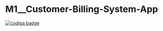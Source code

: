 # M1__Customer-Billing-System-App



<a href="https://app.codiga.io/public/user/github/reddyguruteja">
   <img src="https://api.codiga.io/public/badge/user/github/reddyguruteja?style=light" alt="codiga badge" />
</a>
